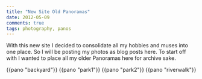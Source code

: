 ```yaml
---
title: "New Site Old Panoramas"
date: 2012-05-09
comments: true
tags: photography, panos
---
```

With this new site I decided to consolidate all my hobbies and muses into one
place. So I will be posting my photos as blog posts here. To start off with I
wanted to place all my older Panoramas here for archive sake.

{{pano "backyard"}}
{{pano "park1"}}
{{pano "park2"}}
{{pano "riverwalk"}}
